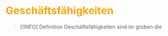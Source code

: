 # <font color = "orange">Geschäftsfähigkeiten</font>
>[!INFO] Definition
>Geschäftsfähigkeiten sind im groben die 